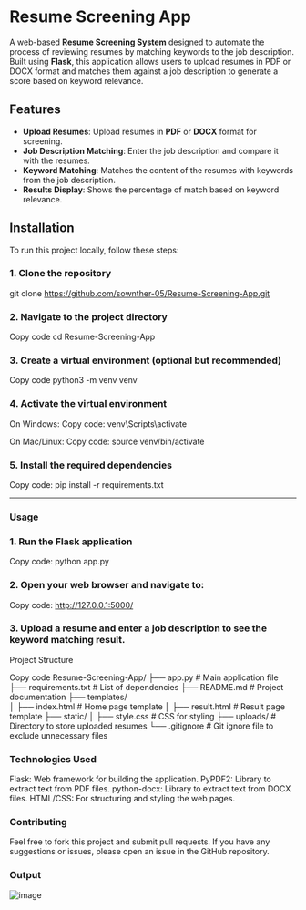 # Resume Screening App

A web-based **Resume Screening System** designed to automate the process of reviewing resumes by matching keywords to the job description. Built using **Flask**, this application allows users to upload resumes in PDF or DOCX format and matches them against a job description to generate a score based on keyword relevance.

## Features

- **Upload Resumes**: Upload resumes in **PDF** or **DOCX** format for screening.
- **Job Description Matching**: Enter the job description and compare it with the resumes.
- **Keyword Matching**: Matches the content of the resumes with keywords from the job description.
- **Results Display**: Shows the percentage of match based on keyword relevance.

## Installation

To run this project locally, follow these steps:

### 1. Clone the repository


git clone https://github.com/sownther-05/Resume-Screening-App.git


### 2. Navigate to the project directory

Copy code
cd Resume-Screening-App

### 3. Create a virtual environment (optional but recommended)

Copy code
python3 -m venv venv

### 4. Activate the virtual environment

On Windows:
Copy code: venv\Scripts\activate

On Mac/Linux:
Copy code: source venv/bin/activate

### 5. Install the required dependencies

Copy code: pip install -r requirements.txt
__________________________________________

### Usage

### 1. Run the Flask application

Copy code:
python app.py

### 2. Open your web browser and navigate to:

Copy code: http://127.0.0.1:5000/

### 3. Upload a resume and enter a job description to see the keyword matching result.
Project Structure

Copy code
Resume-Screening-App/
├── app.py             # Main application file
├── requirements.txt   # List of dependencies
├── README.md          # Project documentation
├── templates/         
│   ├── index.html     # Home page template
│   ├── result.html    # Result page template
├── static/
│   ├── style.css      # CSS for styling
├── uploads/           # Directory to store uploaded resumes
└── .gitignore         # Git ignore file to exclude unnecessary files


### Technologies Used

Flask: Web framework for building the application.
PyPDF2: Library to extract text from PDF files.
python-docx: Library to extract text from DOCX files.
HTML/CSS: For structuring and styling the web pages.

### Contributing
Feel free to fork this project and submit pull requests. If you have any suggestions or issues, please open an issue in the GitHub repository.


### Output

![image](https://github.com/user-attachments/assets/ebe2fb13-caa5-471d-85c3-483b3e701993)

